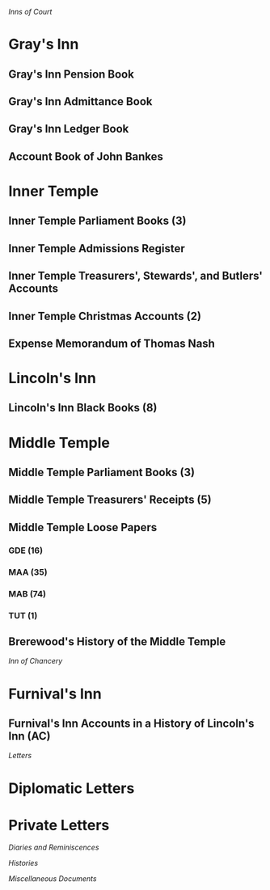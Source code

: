 _Inns of Court_
# Gray's Inn
## Gray's Inn Pension Book
## Gray's Inn Admittance Book
## Gray's Inn Ledger Book
## Account Book of John Bankes

# Inner Temple
## Inner Temple Parliament Books (3)
## Inner Temple Admissions Register
## Inner Temple Treasurers', Stewards', and Butlers' Accounts
## Inner Temple Christmas Accounts (2)
## Expense Memorandum of Thomas Nash

# Lincoln's Inn
## Lincoln's Inn Black Books (8)

# Middle Temple
## Middle Temple Parliament Books (3)
## Middle Temple Treasurers' Receipts (5)
## Middle Temple Loose Papers
### GDE (16)
### MAA (35)
### MAB (74)
### TUT (1)
## Brerewood's History of the Middle Temple

_Inn of Chancery_
# Furnival's Inn
## Furnival's Inn Accounts in a History of Lincoln's Inn (AC)

_Letters_
# Diplomatic Letters
# Private Letters

_Diaries and Reminiscences_

_Histories_

_Miscellaneous Documents_
